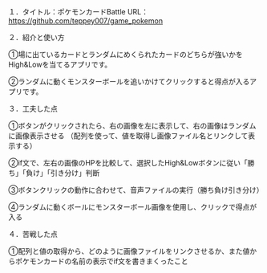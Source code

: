 １．タイトル：ポケモンカードBattle
URL：https://github.com/teppey007/game_pokemon

２．紹介と使い方

①場に出ているカードとランダムにめくられたカードのどちらが強いかをHigh&Lowを当てるアプリです。

②ランダムに動くモンスターボールを追いかけてクリックすると得点が入るアプリです。

３．工夫した点

①ボタンがクリックされたら、右の画像を左に表示して、右の画像はランダムに画像表示させる
（配列を使って、値を取得し画像ファイル名とリンクして表示する）

②if文で、左右の画像のHPを比較して、選択したHigh&Lowボタンに従い「勝ち」「負け」「引き分け」判断

③ボタンクリックの動作に合わせて、音声ファイルの実行（勝ち負け引き分け）

④ランダムに動くボールにモンスターボール画像を使用し、クリックで得点が入る

４．苦戦した点

①配列と値の取得から、どのように画像ファイルをリンクさせるか、また値からポケモンカードの名前の表示でif文を書きまくったこと

